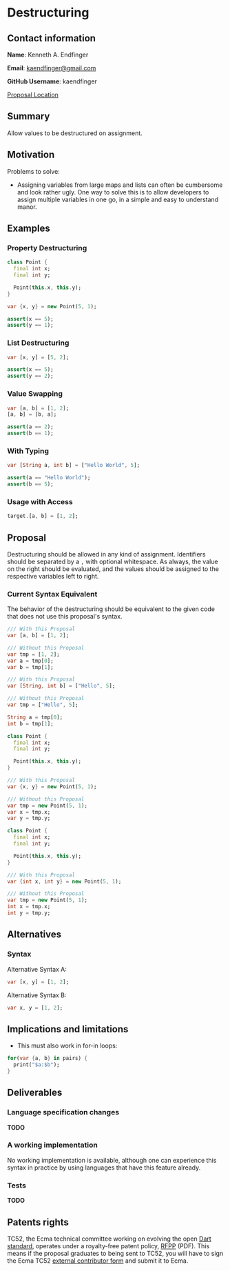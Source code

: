 # Destructuring

## Contact information

**Name**: Kenneth A. Endfinger

**Email**: kaendfinger@gmail.com

**GitHub Username**: kaendfinger

[Proposal Location](https://github.com/DirectMyFile/dep-destructuring)

## Summary

Allow values to be destructured on assignment.

## Motivation

Problems to solve:

- Assigning variables from large maps and lists can often be cumbersome and look rather ugly.
  One way to solve this is to allow developers to assign multiple variables in one go, in a simple and easy to understand manor.

## Examples

### Property Destructuring

```dart
class Point {
  final int x;
  final int y;

  Point(this.x, this.y);
}

var {x, y} = new Point(5, 1);

assert(x == 5);
assert(y == 1);
```

### List Destructuring

```dart
var [x, y] = [5, 2];

assert(x == 5);
assert(y == 2);
```

### Value Swapping

```dart
var [a, b] = [1, 2];
[a, b] = [b, a];

assert(a == 2);
assert(b == 1);
```

### With Typing

```dart
var [String a, int b] = ["Hello World", 5];

assert(a == "Hello World");
assert(b == 5);
```

### Usage with Access

```dart
target.[a, b] = [1, 2];
```

## Proposal

Destructuring should be allowed in any kind of assignment. Identifiers should be separated by a `,` with optional whitespace. As always, the value on the right should be evaluated, and the values should be assigned to the respective variables left to right.

### Current Syntax Equivalent

The behavior of the destructuring should be equivalent to the given code that does not use this proposal's syntax.

```dart
/// With this Proposal
var [a, b] = [1, 2];

/// Without this Proposal
var tmp = [1, 2];
var a = tmp[0];
var b = tmp[1];
```

```dart
/// With this Proposal
var [String, int b] = ["Hello", 5];

/// Without this Proposal
var tmp = ["Hello", 5];

String a = tmp[0];
int b = tmp[1];
```

```dart
class Point {
  final int x;
  final int y;

  Point(this.x, this.y);
}

/// With this Proposal
var {x, y} = new Point(5, 1);

/// Without this Proposal
var tmp = new Point(5, 1);
var x = tmp.x;
var y = tmp.y;
```

```dart
class Point {
  final int x;
  final int y;

  Point(this.x, this.y);
}

/// With this Proposal
var {int x, int y} = new Point(5, 1);

/// Without this Proposal
var tmp = new Point(5, 1);
int x = tmp.x;
int y = tmp.y;
```

## Alternatives

### Syntax

Alternative Syntax A:
```dart
var [x, y] = [1, 2];
```

Alternative Syntax B:
```dart
var x, y = [1, 2];
```

## Implications and limitations

- This must also work in for-in loops:

```dart
for(var {a, b} in pairs) {
  print("$a:$b");
}
```

## Deliverables

### Language specification changes

**TODO**

### A working implementation

No working implementation is available, although one can experience this syntax in practice by using languages that have this feature already.

### Tests

**TODO**

## Patents rights

TC52, the Ecma technical committee working on evolving the open [Dart standard][], operates under a royalty-free patent policy, [RFPP][] (PDF). This means if the proposal graduates to being sent to TC52, you will have to sign the Ecma TC52 [external contributor form][] and submit it to Ecma.

[tex]: http://www.latex-project.org/
[language spec]: https://www.dartlang.org/docs/spec/
[dart standard]: http://www.ecma-international.org/publications/standards/Ecma-408.htm
[rfpp]: http://www.ecma-international.org/memento/TC52%20policy/Ecma%20Experimental%20TC52%20Royalty-Free%20Patent%20Policy.pdf
[external contributor form]: http://www.ecma-international.org/memento/TC52%20policy/Contribution%20form%20to%20TC52%20Royalty%20Free%20Task%20Group%20as%20a%20non-member.pdf
